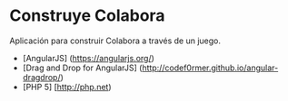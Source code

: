 # Construye Colabora
Aplicación para construir Colabora a través de un juego.

* [AngularJS] (https://angularjs.org/)
* [Drag and Drop for AngularJS] (http://codef0rmer.github.io/angular-dragdrop/)
* [PHP 5] [http://php.net)
